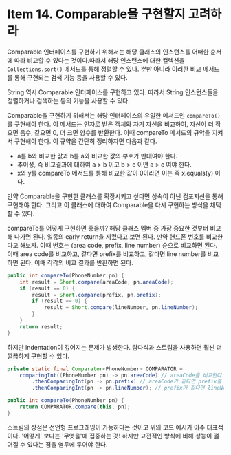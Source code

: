 # Item 14. Comparable을 구현할지 고려하라

Comparable 인터페이스를 구현하기 위해서는 해당 클래스의 인스턴스를 어떠한 순서에 따라 비교할 수 있다는 것이다.따라서 해당 인스턴스에 대한 컬렉션을 `Collections.sort()` 메서드를 통해 정렬할 수 있다. 뿐만 아니라 이러한 비교 메서드를 통해 구현되는 검색 기능 등을 사용할 수 있다. 

String 역시 Comparable 인터페이스를 구현하고 있다. 따라서 String 인스턴스들을 정렬하거나 검색하는 등의 기능을 사용할 수 있다.

Comparable을 구현하기 위해서는 해당 인터페이스의 유일한 메서드인 `compareTo()`를 구현해야 한다. 이 메서드는 인자로 받은 객체와 자기 자신을 비교하여, 자신이 더 작으면 음수, 같으면 0, 더 크면 양수를 반환한다. 이때 compareTo 메서드의 규악을 지켜서 구현해야 한다. 이 규약을 간단히 정리하자면 다음과 같다.

- a를 b와 비교한 값과 b를 a와 비교한 값의 부호가 반대여야 한다.
- 추이성, 즉 비교결과에 대하여 a > b 이고 b > c 이면 a > c 여야 한다.
- x와 y를 compareTo 메서드를 통해 비교한 값이 0이라면 이는 즉 x.equals(y) 이다.

만약 Comparable을 구현한 클래스를 확장시키고 싶다면 상속이 아닌 컴포지션을 통해 구현해야 한다. 그리고 이 클래스에 대하여 Comparable을 다시 구현하는 방식을 채택할 수 있다.

compareTo를 어떻게 구현하면 좋을까? 해당 클래스 멤버 중 가장 중요한 것부터 비교해 나가면 된다. 일종의 early return을 지켰다고 보면 된다. 만약 핸드폰 번호를 비교한다고 해보자. 이때 번호는 (area code, prefix, line number) 순으로 비교하면 된다. 이때 area code를 비교하고, 같다면 prefix를 비교하고, 같다면 line number를 비교하면 된다. 이때 각각의 비교 결과를 반환하면 된다. 

```java
public int compareTo(PhoneNumber pn) {
    int result = Short.compare(areaCode, pn.areaCode);
    if (result == 0) {
        result = Short.compare(prefix, pn.prefix);
        if (result == 0) {
            result = Short.compare(lineNumber, pn.lineNumber);
        }
    }
    return result;
}
```

하지만 indentation이 깊어지는 문제가 발생한다. 람다식과 스트림을 사용하면 훨씬 더 깔끔하게 구현할 수 있다.

```java
private static final Comparator<PhoneNumber> COMPARATOR =
    comparingInt((PhoneNumber pn) -> pn.areaCode) // areaCode를 비교한다.
        .thenComparingInt(pn -> pn.prefix) // areaCode가 같다면 prefix를 비교한다.
        .thenComparingInt(pn -> pn.lineNumber); // prefix가 같다면 lineNumber를 비교한다.

public int compareTo(PhoneNumber pn) {
    return COMPARATOR.compare(this, pn);
}
```

스트림의 장점은 선언형 프로그래밍이 가능하다는 것이고 위의 코드 예시가 아주 대표적이다. '어떻게' 보다는 '무엇을'에 집중하는 것! 하지만 고전적인 방식에 비해 성능이 떨어질 수 있다는 점을 염두에 두어야 한다. 
